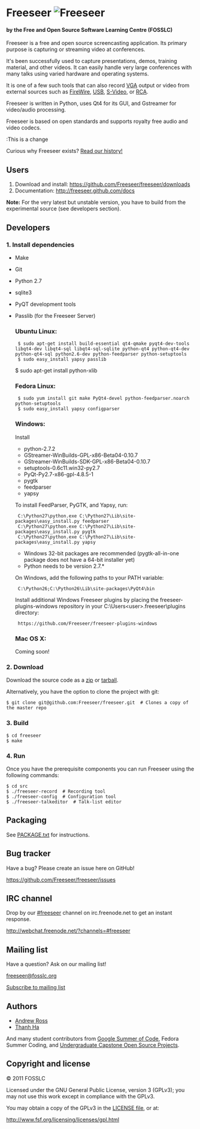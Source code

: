 Freeseer ![Freeseer](http://i.imgur.com/tqivk.png "Freeseer logo")
=========
#### by the Free and Open Source Software Learning Centre (FOSSLC)

Freeseer is a free and open source screencasting application.
Its primary purpose is capturing or streaming video at conferences.

It's been successfully used to capture presentations, demos, training material, and other videos.
It can easily handle very large conferences with many talks using varied hardware and operating systems.

It is one of a few such tools that can also record [VGA][vga-wiki] output or video
from external sources such as [FireWire][firewire-wiki], [USB][usb-wiki], [S-Video][svideo-wiki], or [RCA][rca-wiki].

Freeseer is written in Python, uses Qt4 for its GUI, and Gstreamer for video/audio processing.

Freeseer is based on open standards and supports royalty free audio and video codecs.

:This is a change 

Curious why Freeseer exists? [Read our history!](http://fosslc.org/drupal/node/596)


Users
-----
1. Download and install: https://github.com/Freeseer/freeseer/downloads
2. Documentation: http://freeseer.github.com/docs

**Note:** For the very latest but unstable version, you have to build from the experimental source (see developers section).


Developers
----------
### 1. Install dependencies
 + Make
 + Git
 + Python 2.7
 + sqlite3
 + PyQT development tools
 + Passlib (for the Freeseer Server)

    ### Ubuntu Linux:

        $ sudo apt-get install build-essential qt4-qmake pyqt4-dev-tools libqt4-dev libqt4-sql libqt4-sql-sqlite python-qt4 python-qt4-dev python-qt4-sql python2.6-dev python-feedparser python-setuptools 
        $ sudo easy_install yapsy passlib
	$ sudo apt-get install python-xlib

    ### Fedora Linux:

        $ sudo yum install git make PyQt4-devel python-feedparser.noarch python-setuptools
        $ sudo easy_install yapsy configparser

    ### Windows:
    Install

    + python-2.7.2
    + GStreamer-WinBuilds-GPL-x86-Beta04-0.10.7
    + GStreamer-WinBuilds-SDK-GPL-x86-Beta04-0.10.7
    + setuptools-0.6c11.win32-py2.7 
    + PyQt-Py2.7-x86-gpl-4.8.5-1
    + pygtk
    + feedparser
    + yapsy

    To install FeedParser, PyGTK, and Yapsy, run:
    
        C:\Python27\python.exe C:\Python27\Lib\site-packages\easy_install.py feedparser
        C:\Python27\python.exe C:\Python27\Lib\site-packages\easy_install.py pygtk
        C:\Python27\python.exe C:\Python27\Lib\site-packages\easy_install.py yapsy
    
    
    + Windows 32-bit packages are recommended
    (pygtk-all-in-one package does not have a 64-bit installer yet)
    + Python needs to be version 2.7.\*

    On Windows, add the following paths to your PATH variable:
    
        C:\Python26;C:\Python26\Lib\site-packages\PyQt4\bin
        
        
    Install additional Windows Freeseer plugins by placing the freeseer-plugins-windows repository in your C:\Users\<user>\.freeseer\plugins directory:
    
        https://github.com/Freeseer/freeseer-plugins-windows

    ### Mac OS X:
    Coming soon!
          
### 2. Download
Download the source code as a [zip](https://github.com/Freeseer/freeseer/zipball/master)
or [tarball](https://github.com/Freeseer/freeseer/tarball/master).

Alternatively, you have the option to clone the project with git:

    $ git clone git@github.com:Freeseer/freeseer.git  # Clones a copy of the master repo

### 3. Build

    $ cd freeseer
    $ make

### 4. Run

Once you have the prerequisite components you can run Freeseer using the following commands:

    $ cd src
    $ ./freeseer-record  # Recording tool
    $ ./freeseer-config  # Configuration tool
    $ ./freeseer-talkeditor  # Talk-list editor


Packaging
---------
See [PACKAGE.txt](https://github.com/Freeseer/freeseer/blob/master/PACKAGE.txt) for instructions.


Bug tracker
-----------
Have a bug? Please create an issue here on GitHub!

https://github.com/Freeseer/freeseer/issues


IRC channel
-----------
Drop by our [#freeseer](irc://irc.freenode.net/#freeseer) channel on irc.freenode.net to get an instant response.

http://webchat.freenode.net/?channels=#freeseer


Mailing list
------------
Have a question? Ask on our mailing list!

freeseer@fosslc.org

[Subscribe to mailing list](http://box674.bluehost.com/mailman/listinfo/freeseer_fosslc.org)


Authors
-------
- [Andrew Ross](https://github.com/fosslc)
- [Thanh Ha](https://github.com/zxiiro)

And many student contributors from [Google Summer of Code](http://code.google.com/soc), Fedora Summer Coding,
and [Undergraduate Capstone Open Source Projects](http://ucosp.ca).


Copyright and license
---------------------
© 2011 FOSSLC

Licensed under the GNU General Public License, version 3 (GPLv3);
you may not use this work except in compliance with the GPLv3.

You may obtain a copy of the GPLv3 in the [LICENSE file][license], or at:

http://www.fsf.org/licensing/licenses/gpl.html


[rca-wiki]: http://en.wikipedia.org/wiki/RCA_connector
[svideo-wiki]: http://en.wikipedia.org/wiki/S-Video
[firewire-wiki]: http://en.wikipedia.org/wiki/FireWire_camera
[vga-wiki]: http://en.wikipedia.org/wiki/VGA_connector
[usb-wiki]: http://en.wikipedia.org/wiki/USB_video_device_class
[license]: https://raw.github.com/Freeseer/freeseer/a0497fabdc5a548d0dea4f6fb4925aa41a6d62e8/src/LICENSE

